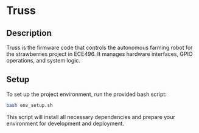 # Truss

## Description
Truss is the firmware code that controls the autonomous farming robot for the strawberries project in ECE496. It manages hardware interfaces, GPIO operations, and system logic.

## Setup
To set up the project environment, run the provided bash script:

```bash
bash env_setup.sh
```

This script will install all necessary dependencies and prepare your environment for development and deployment.
